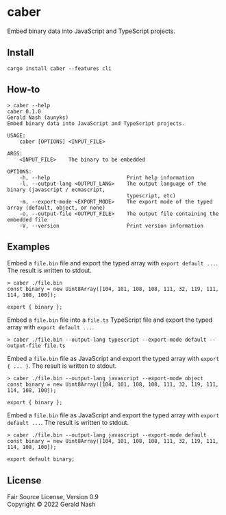 # caber

Embed binary data into JavaScript and TypeScript projects.

## Install

```shell
cargo install caber --features cli
```

## How-to

```shell
> caber --help
caber 0.1.0
Gerald Nash (aunyks)
Embed binary data into JavaScript and TypeScript projects.

USAGE:
    caber [OPTIONS] <INPUT_FILE>

ARGS:
    <INPUT_FILE>    The binary to be embedded

OPTIONS:
    -h, --help                         Print help information
    -l, --output-lang <OUTPUT_LANG>    The output language of the binary (javascript / ecmascript,
                                       typescript, etc)
    -m, --export-mode <EXPORT_MODE>    The export mode of the typed array (default, object, or none)
    -o, --output-file <OUTPUT_FILE>    The output file containing the embedded file
    -V, --version                      Print version information
```

## Examples

Embed a `file.bin` file and export the typed array with `export default ...`. The result is written to stdout.

```shell
> caber ./file.bin
const binary = new Uint8Array([104, 101, 108, 108, 111, 32, 119, 111, 114, 108, 100]);

export { binary };
```

Embed a `file.bin` file into a `file.ts` TypeScript file and export the typed array with `export default ...`.

```shell
> caber ./file.bin --output-lang typescript --export-mode default --output-file file.ts
```

Embed a `file.bin` file as JavaScript and export the typed array with `export { ... }`. The result is written to stdout.

```shell
> caber ./file.bin --output-lang javascript --export-mode object
const binary = new Uint8Array([104, 101, 108, 108, 111, 32, 119, 111, 114, 108, 100]);

export { binary };
```

Embed a `file.bin` file as JavaScript and export the typed array with `export default ...`. The result is written to stdout.

```shell
> caber ./file.bin --output-lang javascript --export-mode default
const binary = new Uint8Array([104, 101, 108, 108, 111, 32, 119, 111, 114, 108, 100]);

export default binary;
```

## License

Fair Source License, Version 0.9  
Copyright © 2022 Gerald Nash

